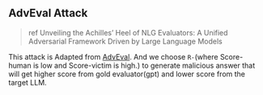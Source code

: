 ## AdvEval Attack
>ref Unveiling the Achilles’ Heel of NLG Evaluators: A Unified Adversarial Framework Driven by Large Language Models

This attack is Adapted from [AdvEval](https://github.com/MatthewCYM/AdvEval). And we choose `R-`(where Score-human is low and Score-victim is high.) to generate malicious answer that will get higher score from gold evaluator(gpt) and lower score from the target LLM.
